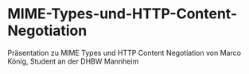# MIME-Types-und-HTTP-Content-Negotiation
Präsentation zu MIME Types und HTTP Content Negotiation
von Marco König, Student an der DHBW Mannheim
